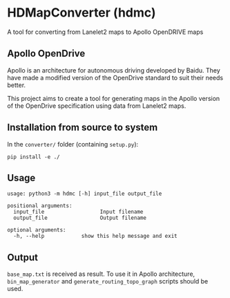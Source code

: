 # HDMapConverter (hdmc)
A tool for converting from Lanelet2 maps to Apollo OpenDRIVE maps

## Apollo OpenDrive
Apollo is an architecture for autonomous driving developed by Baidu. They have made a modified version of the OpenDrive standard to suit their needs better. 

This project aims to create a tool for generating maps in the Apollo version of the OpenDrive specification using data from Lanelet2 maps.

## Installation from source to system
In the ```converter/``` folder (containing ```setup.py```):
```
pip install -e ./
```

## Usage
```
usage: python3 -m hdmc [-h] input_file output_file

positional arguments:
  input_file                  Input filename
  output_file                 Output filename

optional arguments:
  -h, --help            show this help message and exit
```

## Output
``base_map.txt`` is received as result. To use it in Apollo architecture, ``bin_map_generator`` and ``generate_routing_topo_graph`` scripts should be used.